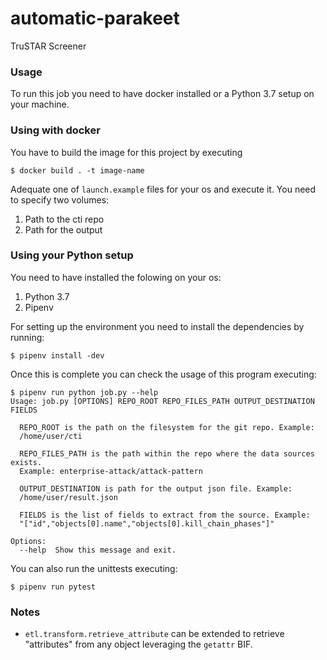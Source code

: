 # automatic-parakeet
TruSTAR Screener

### Usage

To run this job you need to have docker installed or a Python 3.7 setup on your machine.

### Using with docker

You have to build the image for this project by executing

`$ docker build . -t image-name`

Adequate one of `launch.example` files for your os and execute it. You need to specify two volumes:

1. Path to the cti repo
1. Path for the output

### Using your Python setup

You need to have installed the folowing on your os:

1. Python 3.7
1. Pipenv

For setting up the environment you need to install the dependencies by running:

`$ pipenv install -dev`

Once this is complete you can check the usage of this program executing:

```
$ pipenv run python job.py --help
Usage: job.py [OPTIONS] REPO_ROOT REPO_FILES_PATH OUTPUT_DESTINATION FIELDS

  REPO_ROOT is the path on the filesystem for the git repo. Example:
  /home/user/cti

  REPO_FILES_PATH is the path within the repo where the data sources exists.
  Example: enterprise-attack/attack-pattern

  OUTPUT_DESTINATION is path for the output json file. Example:
  /home/user/result.json

  FIELDS is the list of fields to extract from the source. Example:
  "["id","objects[0].name","objects[0].kill_chain_phases"]"

Options:
  --help  Show this message and exit.
```

You can also run the unittests executing:

`$ pipenv run pytest`


### Notes

* `etl.transform.retrieve_attribute` can be extended to retrieve "attributes" from any object leveraging the `getattr` BIF.
